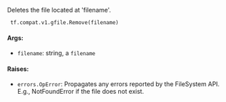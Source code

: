 
Deletes the file located at 'filename'.

```
 tf.compat.v1.gfile.Remove(filename)
```
#### Args:
- `filename`: string, a `filename`
#### Raises:
- `errors.OpError`: Propagates any errors reported by the FileSystem API. E.g., NotFoundError if the file does not exist.
